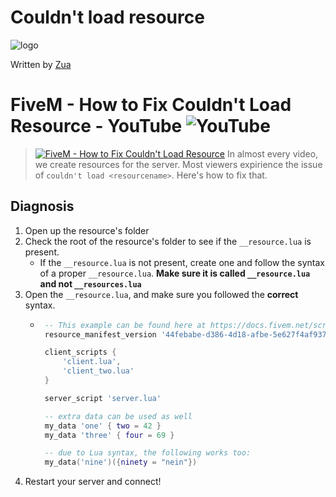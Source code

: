 [zua]: https://github.com/thatziv
[logo]: https://raw.githubusercontent.com/jevajs/jeva-screen/master/main.png
# Couldn't load resource
 ![logo][logo]

 Written by [Zua][zua]
# FiveM - How to Fix Couldn't Load Resource - YouTube ![YouTube](https://s.ytimg.com/yts/img/favicon-vfl8qSV2F.ico)
  > [![FiveM - How to Fix Couldn't Load Resource](http://img.youtube.com/vi/cPJzei0cPFU/0.jpg)](http://www.youtube.com/watch?v=cPJzei0cPFU) 
  > In almost every video, we create resources for the server. Most viewers expirience the issue of `couldn't load <resourcename>`. Here's how to fix that.


## Diagnosis
 1. Open up the resource's folder
 2. Check the root of the resource's folder to see if the `__resource.lua` is present. 
    - If the `__resource.lua` is not present, create one and follow the syntax of a proper `__resource.lua`. **Make sure it is called `__resource.lua` and not `__resources.lua`**
 3. Open the `__resource.lua`, and make sure you followed the **correct** syntax.
    *  ```lua
        -- This example can be found here at https://docs.fivem.net/scripting-reference/resource-manifest/resource-manifest/#example
        resource_manifest_version '44febabe-d386-4d18-afbe-5e627f4af937'

        client_scripts {
            'client.lua',
            'client_two.lua'
        }

        server_script 'server.lua'

        -- extra data can be used as well
        my_data 'one' { two = 42 }
        my_data 'three' { four = 69 }

        -- due to Lua syntax, the following works too:
        my_data('nine')({ninety = "nein"})
       ```
 4. Restart your server and connect!
